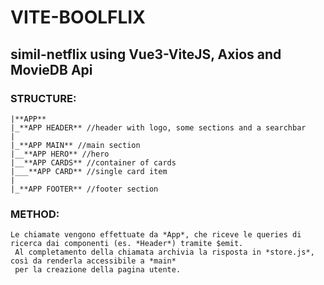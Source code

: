 # **VITE-BOOLFLIX**
## simil-netflix using Vue3-ViteJS, Axios and MovieDB Api

### STRUCTURE:
    |**APP** 
    |_**APP HEADER** //header with logo, some sections and a searchbar 
    |
    |_**APP MAIN** //main section
    |__**APP HERO** //hero 
    |__**APP CARDS** //container of cards
    |___**APP CARD** //single card item
    |
    |_**APP FOOTER** //footer section

### METHOD: 
    Le chiamate vengono effettuate da *App*, che riceve le queries di ricerca dai componenti (es. *Header*) tramite $emit.
     Al completamento della chiamata archivia la risposta in *store.js*, così da renderla accessibile a *main* 
     per la creazione della pagina utente.